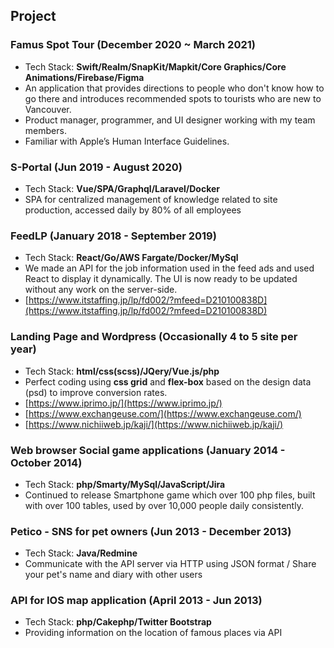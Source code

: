 Project
---

### Famus Spot Tour (December 2020 ~ March 2021)

- Tech Stack: **Swift/Realm/SnapKit/Mapkit/Core Graphics/Core Animations/Firebase/Figma**
- An application that provides directions to people who don't know how to go there and introduces recommended spots to tourists who are new to Vancouver.
- Product manager, programmer, and UI designer working with my team members.
- Familiar with Apple’s Human Interface Guidelines.

### S-Portal (Jun 2019 - August 2020)

- Tech Stack: **Vue/SPA/Graphql/Laravel/Docker**
- SPA for centralized management of knowledge related to site production, accessed daily by 80% of all employees

### FeedLP (January 2018 - September 2019)

- Tech Stack: **React/Go/AWS Fargate/Docker/MySql**
- We made an API for the job information used in the feed ads and used React to display it dynamically. The UI is now ready to be updated without any work on the server-side.
- [https://www.itstaffing.jp/lp/fd002/?mfeed=D210100838D](https://www.itstaffing.jp/lp/fd002/?mfeed=D210100838D)

### Landing Page and Wordpress (Occasionally 4 to 5 site per year)

- Tech Stack: **html/css(scss)/JQery/Vue.js/php**
- Perfect coding using **css grid** and **flex-box** based on the design data (psd) to improve conversion rates.
- [https://www.iprimo.jp/](https://www.iprimo.jp/)
- [https://www.exchangeuse.com/](https://www.exchangeuse.com/)
- [https://www.nichiiweb.jp/kaji/](https://www.nichiiweb.jp/kaji/)

### Web browser Social game applications (January 2014 - October 2014)

- Tech Stack: **php/Smarty/MySql/JavaScript/Jira**
- Continued to release Smartphone game which over 100 php files, built with over 100 tables, used by over 10,000 people daily consistently.

### Petico - SNS for pet owners (Jun 2013 - December 2013)

- Tech Stack: **Java/Redmine**
- Communicate with the API server via HTTP using JSON format / Share your pet's name and diary with other users

### API for IOS map application (April 2013 - Jun 2013)

- Tech Stack: **php/Cakephp/Twitter Bootstrap**
- Providing information on the location of famous places via API


<!--


### Famus Spot Tour (December 2020 ~ March 2021)

- Tech Stack: **Swift/Realm/SnapKit/Mapkit/Core Graphics/Core Animations/Firebase/Figma**
- An application that provides directions to people who don't know how to go there and introduces recommended spots to tourists who are new to Vancouver.
- Product manager, programmer, and UI designer working with my team members.
- Familiar with Apple’s Human Interface Guidelines.

### S-Portal (Jun 2019 - August 2020)

- Tech Stack: **Vue/SPA/Graphql/Laravel/Docker**
- SPA for centralized management of knowledge related to site production, accessed daily by 80% of all employees

### FeedLP (January 2018 - September 2019)

- Tech Stack: **React/Go/AWS Fargate/Docker/MySql**
- We made an API for the job information used in the feed ads and used React to display it dynamically. The UI is now ready to be updated without any work on the server-side.
- [https://www.itstaffing.jp/lp/fd002/?mfeed=D210100838D](https://www.itstaffing.jp/lp/fd002/?mfeed=D210100838D)

### Landing Page and Wordpress (Occasionally 4 to 5 site per year)

- Tech Stack: **html/css(scss)/JQery/Vue.js/php**
- Perfect coding using **css grid** and **flex-box** based on the design data (psd) to improve conversion rates.
- [https://www.iprimo.jp/](https://www.iprimo.jp/)
- [https://www.exchangeuse.com/](https://www.exchangeuse.com/)
- [https://www.nichiiweb.jp/kaji/](https://www.nichiiweb.jp/kaji/)

### Original CMS (November 2014 - September 2016)

- Tech Stack: **php/Laravel/Slim/Phalcon/Cakephp/Zend/Smarty/MySql/JQuery/JavaScript**
- Creation of portal sites for group companies and renewal of architect office sites
- [https://www.pharmaproduct.co.jp/](https://www.pharmaproduct.co.jp/)
- [https://mynavi-job20s.jp/](https://mynavi-job20s.jp/)
- [http://k-ito.jp/](http://k-ito.jp/)

### Web browser Social game applications (January 2014 - October 2014)

- Tech Stack: **php/Smarty/MySql/JavaScript/Jira**
- Continued to release Smartphone game which over 100 php files, built with over 100 tables, used by over 10,000 people daily consistently.

### Video On Demand delivery system for PC (April 2013 - August 2013)

- Tech Stack: **Java/Spring/Velocity Template/Redmine**
- [https://www.hikaritv.net/](https://www.hikaritv.net/)

### Petico - SNS for pet owners (Jun 2013 - December 2013)

- Tech Stack: **Java/Redmine**
- Communicate with the API server via HTTP using JSON format / Share your pet's name and diary with other users

### API for IOS map application (April 2013 - Jun 2013)

- Tech Stack: **php/Cakephp/Twitter Bootstrap**
- Providing information on the location of famous places via API

### Momoko Planet (Augst 2012 - March 2013)

- Tech Stack: **php/Cakephp/JQuery/Twitter Bootstrap**
- The official website of a famous Japanese manga artist. Selling video and image content that can only be purchased from this site.

### Fishing in Kyushu (Jun 2012 - October 2012)

- Tech Stack: **php/Perl/Postgresql**
- A web app that gives you the latest information on fishing and discounts on fishing gear.
- Migration of a feature phone site made with Perl to a smart phone site using php.

-->